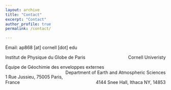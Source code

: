 ```yaml
---
layout: archive
title: "Contact"
excerpt: "Contact"
author_profile: true
permalink: /contact/

---
```

Email: ap868 [at] cornell [dot] edu

<p style="font-size:60%;">
    <p style="text-align:left;">
    Institut de Physique du Globe de Paris 
    <span style="float:right;">
    Cornell Univeristy
    </span>
</p>
<p style="text-align:left;">
    Équipe de Géochimie des enveloppes externes
        <span style="float:right;">
          Department of Earth and Atmospheric Sciences
    </span>
 </p>
<p style="text-align:left;">
  1 Rue Jussieu, 75005 Paris, France  
  <span style="float:right;">
    4144 Snee Hall, Ithaca NY, 14853
  </span>
</p>
</p>    
    
